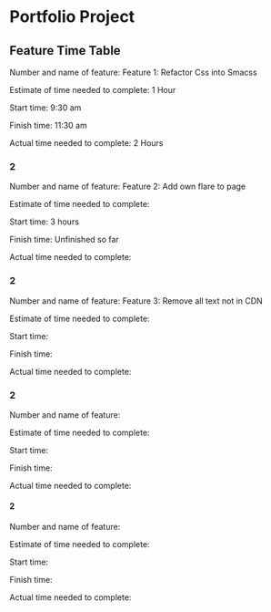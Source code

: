 # Portfolio Project

<!--
	Prologue by HTML5 UP
	html5up.net | @ajlkn
	Free for personal and commercial use under the CCA 3.0 license (html5up.net/license)
-->


## Feature Time Table 

Number and name of feature: Feature 1: Refactor Css into Smacss 

Estimate of time needed to complete: 1 Hour

Start time: 9:30 am

Finish time: 11:30 am

Actual time needed to complete: 2 Hours

### 2

Number and name of feature: Feature 2: Add own flare to page

Estimate of time needed to complete: 

Start time: 3 hours

Finish time: Unfinished so far

Actual time needed to complete:

### 2

Number and name of feature: Feature 3: Remove all text not in CDN

Estimate of time needed to complete: 

Start time: 

Finish time: 

Actual time needed to complete:

### 2

Number and name of feature: 

Estimate of time needed to complete: 

Start time: 

Finish time: 

Actual time needed to complete:

#### 2

Number and name of feature: 

Estimate of time needed to complete: 

Start time: 

Finish time: 

Actual time needed to complete:
